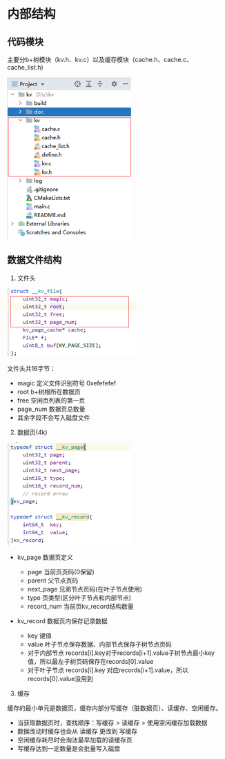 # 内部结构

## 代码模块
主要分b+树模块（kv.h、kv.c）以及缓存模块（cache.h、cache.c、cache_list.h)

![source structure](images/code.png)

## 数据文件结构

1. 文件头

![file header](images/file-header.png)
   
文件头共16字节：
* magic 定义文件识别符号 0xefefefef
* root b+树根所在数据页
* free 空闲页列表的第一页
* page_num 数据页总数量
* 其余字段不会写入磁盘文件

2. 数据页(4k)

![file page](images/file-page.png)

* kv_page 数据页定义
    * page 当前页页码(0保留)
    * parent 父节点页码
    * next_page 兄弟节点页码(在叶子节点使用)
    * type 页类型(区分叶子节点和内部节点)
    * record_num 当前页kv_record结构数量
    
* kv_record 数据页内保存记录数据
    * key 键值
    * value 叶子节点保存数据、内部节点保存子树节点页码
    * 对于内部节点 records[i].key对于records[i+1].value子树节点最小key值，所以最左子树页码保存在records[0].value
    * 对于叶子节点 records[i].key 对应records[i+1].value，所以records[0].value没用到
  
3. 缓存

缓存的最小单元是数据页，缓存内部分写缓存（脏数据页）、读缓存、空闲缓存。

* 当获取数据页时，查找顺序：写缓存 > 读缓存 > 使用空闲缓存加载数据
* 数据改动时缓存也会从 读缓存 更改到 写缓存
* 空闲缓存耗尽时会淘汰最早加载的读缓存页
* 写缓存达到一定数量是会批量写入磁盘
